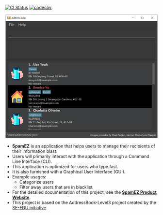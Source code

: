 [![CI Status](https://github.com/AY2021S2-CS2103-T16-1/tp/workflows/Java%20CI/badge.svg)](https://github.com/se-edu/addressbook-level3/actions)
[![codecov](https://codecov.io/gh/AY2021S2-CS2103-T16-1/tp/branch/master/graph/badge.svg)](https://codecov.io/gh/AY2021S2-CS2103-T16-1/tp)

![Ui](docs/images/Ui.png)


* **SpamEZ** is an application that helps users to manage their recipients of their information blast.
* Users will primarily interact with the application through a Command Line Interface (CLI).
* This application is optimized for users who type fast.
* It is also furnished with a Graphical User Interface (GUI).
* Example usages:
  * Categorize users
  * Filter away users that are in blacklist
* For the detailed documentation of this project, see the **[SpamEZ Product Website](https://ay2021s2-cs2103-t16-1.github.io/tp/)**.
* This project is based on the AddressBook-Level3 project created by the [SE-EDU initiative](https://se-education.org).
